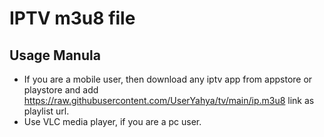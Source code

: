 # IPTV m3u8 file
## Usage Manula
- If you are a mobile user, then download any iptv app from appstore or playstore and add https://raw.githubusercontent.com/UserYahya/tv/main/ip.m3u8 link as playlist url.
- Use VLC media player, if you are a pc user.
